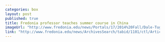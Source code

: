 ```yaml
---
categories: box
layout: post
published: true
title: Fredonia professor teaches summer course in China
imageUrl: "http://www.fredonia.edu/news/Portals/17/2014%20Fall/Dale-Tuggy-homepage-final.jpg"
link: "http://www.fredonia.edu/news/ArchivesSearch/tabid/1101/ctl/ArticleView/mid/1878/articleId/4924/Fredonia_professor_teaches_summer_course_in_China.aspx"
---
```


